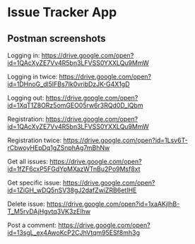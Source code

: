 # Issue Tracker App

## Postman screenshots

Logging in:
https://drive.google.com/open?id=1QAcXyZE7Vv4R5bn3LFVSS0YXXLQu9MmW

Logging in twice: https://drive.google.com/open?id=1DHnoG_dl5IFBs7Ik0vribDzJK-G4X1gD

Logging out: https://drive.google.com/open?id=1XqT1Z8ORz5omGEO05rw6r3RQd0D_lQbm

Registration: https://drive.google.com/open?id=1QAcXyZE7Vv4R5bn3LFVSS0YXXLQu9MmW

Registration twice: https://drive.google.com/open?id=1Lsv6T-rCbwoyHEpDq1gZSnphAg7mBhNw

Get all issues: https://drive.google.com/open?id=1fZF6cxP5FGdYpMXazWTnBu2Po9Msf8xt

Get specific issue: https://drive.google.com/open?id=1ZiGH_wDQ5nSV38gJ2dafZwiZRB6etIHE

Delete issue: https://drive.google.com/open?id=1xaAKjIhB-T_M5rvDAjHgvtq3VK3zElhw

Post a comment: https://drive.google.com/open?id=13sgL_ex4AwoKcP2CJhVtqm95ESf8mh3g
